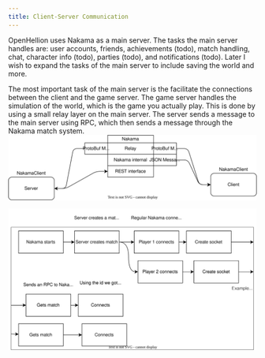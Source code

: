 ```yaml
---
title: Client-Server Communication
---
```


OpenHellion uses Nakama as a main server. The tasks the main server handles are: user accounts, friends, achievements (todo), match handling, chat, character info (todo), parties (todo), and notifications (todo). Later I wish to expand the tasks of the main server to include saving the world and more.

The most important task of the main server is the facilitate the connections between the client and the game server. The game server handles the simulation of the world, which is the game you actually play. This is done by using a small relay layer on the main server. The server sends a message to the main server using RPC, which then sends a message through the Nakama match system.
![A diagram showing how the clients and servers interact with Nakama.](res/ClientServer.drawio.svg)


![An example of how connections between client and server is handled.](res/CommunicationExample.drawio.svg)